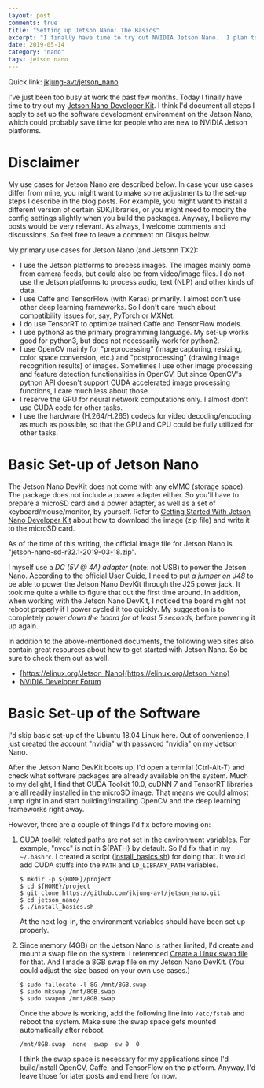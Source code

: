 ```yaml
---
layout: post
comments: true
title: "Setting up Jetson Nano: The Basics"
excerpt: "I finally have time to try out NVIDIA Jetson Nano.  I plan to document all the steps of setting up my Jetson Nano, starting from this post."
date: 2019-05-14
category: "nano"
tags: jetson nano
---
```


Quick link: [jkjung-avt/jetson_nano](https://github.com/jkjung-avt/jetson_nano)

I've just been too busy at work the past few months.  Today I finally have time to try out my [Jetson Nano Developer Kit](https://developer.nvidia.com/embedded/buy/jetson-nano-devkit).  I think I'd document all steps I apply to set up the software development environment on the Jetson Nano, which could probably save time for people who are new to NVIDIA Jetson platforms.

# Disclaimer

My use cases for Jetson Nano are described below.  In case your use cases differ from mine, you might want to make some adjustments to the set-up steps I describe in the blog posts.  For example, you might want to install a different version of certain SDK/libraries, or you might need to modify the config settings slightly when you build the packages.  Anyway, I believe my posts would be very relevant.  As always, I welcome comments and discussions.  So feel free to leave a comment on Disqus below.

My primary use cases for Jetson Nano (and Jetsonn TX2):

* I use the Jetson platforms to process images.  The images mainly come from camera feeds, but could also be from video/image files.  I do not use the Jetson platforms to process audio, text (NLP) and other kinds of data.
* I use Caffe and TensorFlow (with Keras) primarily.  I almost don't use other deep learning frameworks.  So I don't care much about compatibility issues for, say, PyTorch or MXNet.
* I do use TensorRT to optimize trained Caffe and TensorFlow models.
* I use python3 as the primary programming language.  My set-up works good for python3, but does not necessarily work for python2.
* I use OpenCV mainly for "preprocessing" (image capturing, resizing, color space conversion, etc.) and "postprocessing" (drawing image recognition results) of images.  Sometimes I use other image processing and feature detection functionalities in OpenCV.  But since OpenCV's python API doesn't support CUDA accelerated image processing functions, I care much less about those.
* I reserve the GPU for neural network computations only.  I almost don't use CUDA code for other tasks.
* I use the hardware (H.264/H.265) codecs for video decoding/encoding as much as possible, so that the GPU and CPU could be fully utilized for other tasks.

# Basic Set-up of Jetson Nano

The Jetson Nano DevKit does not come with any eMMC (storage space).  The package does not include a power adapter either.  So you'll have to prepare a microSD card and a power adapter, as well as a set of keyboard/mouse/monitor, by yourself.  Refer to [Getting Started With Jetson Nano Developer Kit](https://developer.nvidia.com/embedded/learn/get-started-jetson-nano-devkit) about how to download the image (zip file) and write it to the microSD card.

As of the time of this writing, the official image file for Jetson Nano is "jetson-nano-sd-r32.1-2019-03-18.zip".

I myself use a *DC (5V @ 4A) adapter* (note: not USB) to power the Jetson Nano.  According to the official [User Guide](https://developer.download.nvidia.com/assets/embedded/secure/jetson/Nano/docs/Jetson_Nano_Developer_Kit_User_Guide.pdf?dxoGGzP6MofZCwmovbuSH92tg40Vo_1d7OdnxeDDzicG2hCUW-z1bNlUzM3flKuJJQvWK65Ix1vMTCBU3U0v30tIbRnaBD037LbRpiuKfMgxuhtfJ2ZjDtCdda266rYUD2PTLCzA-8j4TGSWkkeFnu__OnTif_PnGGvy7FXlcY7MJ_5fvBMDKrSynps-u7U), I need to put *a jumper on J48* to be able to power the Jetson Nano DevKit through the J25 power jack.  It took me quite a while to figure that out the first time around.  In addition, when working with the Jetson Nano DevKit, I noticed the board might not reboot properly if I power cycled it too quickly.  My suggestion is to completely *power down the board for at least 5 seconds*, before powering it up again.

In addition to the above-mentioned documents, the following web sites also contain great resources about how to get started with Jetson Nano.  So be sure to check them out as well.

* [https://elinux.org/Jetson_Nano](https://elinux.org/Jetson_Nano)
* [NVIDIA Developer Forum](https://devtalk.nvidia.com/default/board/371/jetson-nano/)

# Basic Set-up of the Software

I'd skip basic set-up of the Ubuntu 18.04 Linux here.  Out of convenience, I just created the account "nvidia" with password "nvidia" on my Jetson Nano.

After the Jetson Nano DevKit boots up, I'd open a termial (Ctrl-Alt-T) and check what software packages are already available on the system.  Much to my delight, I find that CUDA Toolkit 10.0, cuDNN 7 and TensorRT libraries are all readily installed in the microSD image.  That means we could almost jump right in and start building/installing OpenCV and the deep learning frameworks right away.

However, there are a couple of things I'd fix before moving on:

1. CUDA toolkit related paths are not set in the environment variables.  For example, "nvcc" is not in ${PATH} by default.  So I'd fix that in my `~/.bashrc`.  I created a script ([install_basics.sh](https://github.com/jkjung-avt/jetson_nano/blob/master/install_basics.sh)) for doing that.  It would add CUDA stuffs into the `PATH` and `LD_LIBRARY_PATH` variables.

   ```shell
   $ mkdir -p ${HOME}/project
   $ cd ${HOME}/project
   $ git clone https://github.com/jkjung-avt/jetson_nano.git
   $ cd jetson_nano/
   $ ./install_basics.sh
   ```

   At the next log-in, the environment variables should have been set up properly.

2. Since memory (4GB) on the Jetson Nano is rather limited, I'd create and mount a swap file on the system.  I referenced [Create a Linux swap file](https://support.rackspace.com/how-to/create-a-linux-swap-file/) for that.  And I made a 8GB swap file on my Jetson Nano DevKit.  (You could adjust the size based on your own use cases.)

   ```shell
   $ sudo fallocate -l 8G /mnt/8GB.swap
   $ sudo mkswap /mnt/8GB.swap
   $ sudo swapon /mnt/8GB.swap
   ```

   Once the above is working, add the following line into `/etc/fstab` and reboot the system.  Make sure the swap space gets mounted automatically after reboot.

   ```
   /mnt/8GB.swap  none  swap  sw 0  0
   ```

   I think the swap space is necessary for my applications since I'd build/install OpenCV, Caffe, and TensorFlow on the platform.  Anyway, I'd leave those for later posts and end here for now.
